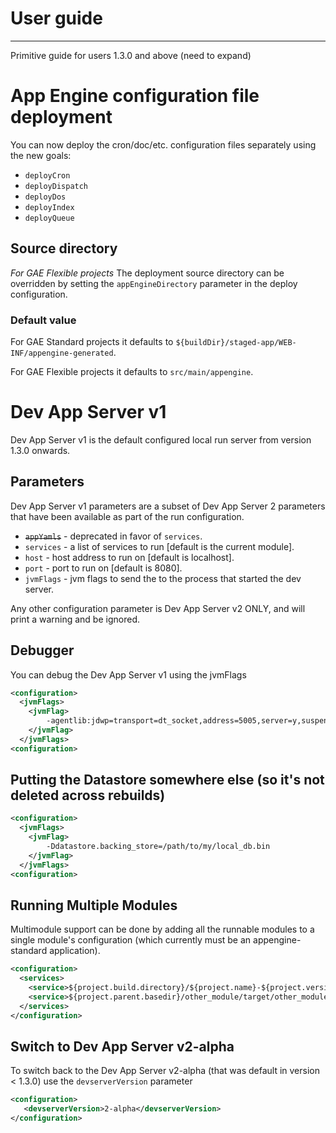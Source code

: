 # User guide

---
Primitive guide for users 1.3.0 and above (need to expand)

# App Engine configuration file deployment

You can now deploy the cron/doc/etc. configuration files separately using the new goals:

* `deployCron`
* `deployDispatch`
* `deployDos`
* `deployIndex`
* `deployQueue`

## Source directory
_For GAE Flexible projects_ The deployment source directory can be overridden by setting the `appEngineDirectory` parameter in the deploy configuration.

### Default value
For GAE Standard projects it defaults to `${buildDir}/staged-app/WEB-INF/appengine-generated`.

For GAE Flexible projects it defaults to `src/main/appengine`.

# Dev App Server v1

Dev App Server v1 is the default configured local run server from version 1.3.0 onwards.

## Parameters

Dev App Server v1 parameters are a subset of Dev App Server 2 parameters that have been available as part of the
run configuration.

* ~~`appYamls`~~ - deprecated in favor of `services`.
* `services` - a list of services to run [default is the current module].
* `host` - host address to run on [default is localhost].
* `port` - port to run on [default is 8080].
* `jvmFlags` - jvm flags to send the to the process that started the dev server.

Any other configuration parameter is Dev App Server v2 ONLY, and will print a warning and be ignored.

## Debugger

You can debug the Dev App Server v1 using the jvmFlags
```XML
<configuration>
  <jvmFlags>
    <jvmFlag>
        -agentlib:jdwp=transport=dt_socket,address=5005,server=y,suspend=n
    </jvmFlag>
  </jvmFlags>
<configuration>
```

## Putting the Datastore somewhere else (so it's not deleted across rebuilds)
```XML
<configuration>
  <jvmFlags>
    <jvmFlag>
        -Ddatastore.backing_store=/path/to/my/local_db.bin
    </jvmFlag>
  </jvmFlags>
<configuration>
```

## Running Multiple Modules

Multimodule support can be done by adding all the runnable modules to a single module's configuration (which currently must be an appengine-standard application).

```XML
<configuration>
  <services>
    <service>${project.build.directory}/${project.name}-${project.version}</service>
    <service>${project.parent.basedir}/other_module/target/other_module_finalName-${project.version}</service>
  </services>
</configuration>
```

## Switch to Dev App Server v2-alpha

To switch back to the Dev App Server v2-alpha (that was default in version < 1.3.0) use the `devserverVersion` parameter

```XML
<configuration>
   <devserverVersion>2-alpha</devserverVersion>
</configuration>
```
